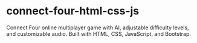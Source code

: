 # connect-four-html-css-js
Connect Four online multiplayer game with AI, adjustable difficulty levels, and customizable audio. Built with HTML, CSS, JavaScript, and Bootstrap.
